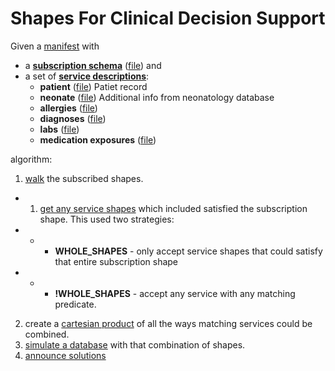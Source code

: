 # Shapes For Clinical Decision Support

Given a [manifest](shex-on-shex/manifest.json) with
* a **[subscription schema](shex-on-shex/manifest.json#L4)** ([file](neonatology-subscription.shex)) and
* a set of **[service descriptions](shex-on-shex/manifest.json#L6-L35)**:
  * **patient** ([file](shex-on-shex/patientDB.shex)) Patiet record
  * **neonate** ([file](shex-on-shex/neonateDB.shex)) Additional info from neonatology database
  * **allergies** ([file](shex-on-shex/allergies.shex))
  * **diagnoses** ([file](shex-on-shex/diagnoses.shex))
  * **labs** ([file](labs.shex))
  * **medication exposures** ([file](shex-on-shex/medication-administrations.shex))

algorithm:
1. [walk](shex-on-shex-test.js#L93) the subscribed shapes.
* 1. [get any service shapes](shex-on-shex-test.js#L326) which included satisfied the subscription shape. This used two strategies:
* * * **WHOLE_SHAPES** - only accept service shapes that could satisfy that entire subscription shape
* * * **!WHOLE_SHAPES** - accept any service with any matching predicate.
2. create a [cartesian product](shex-on-shex-test.js#L107) of all the ways matching services could be combined.
3. [simulate a database](=shex-on-shex-test.js#L131-L135) with that combination of shapes.
4. [announce solutions](shex-on-shex-test.js#L171-L172)
